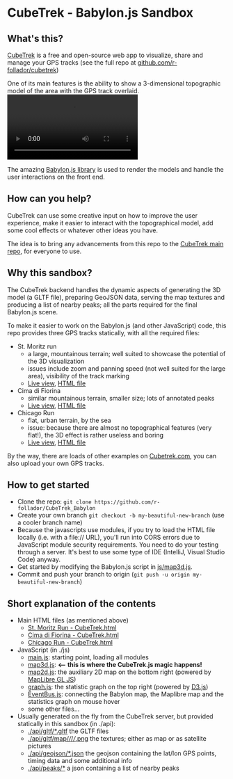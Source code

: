 # CubeTrek - Babylon.js Sandbox

## What's this?
[CubeTrek](https://cubetrek.com) is a free and open-source web app to visualize, share and manage your GPS tracks
(see the full repo at [github.com/r-follador/cubetrek](https://github.com/r-follador/CubeTrek))

One of its main features is the ability to show a 3-dimensional topographic model of the area with the GPS track overlaid.
<video src="https://github.com/r-follador/CubeTrek/assets/3812273/c2f175b4-dbcb-4ade-aca7-a2ffc3bb2c8b"></video>

The amazing [Babylon.js library](https://babylonjs.com/) is used to render the models and handle the user interactions
on the front end.

## How can you help?
CubeTrek can use some creative input on how to improve the user experience, make it easier to interact with the
topographical model, add some cool effects or whatever other ideas you have.

The idea is to bring any advancements from this repo to the [CubeTrek main repo](https://github.com/r-follador/CubeTrek),
for everyone to use.

## Why this sandbox?
The CubeTrek backend handles the dynamic aspects of generating the 3D model (a GLTF file), preparing
GeoJSON data, serving the map textures and producing a list of nearby peaks; all the parts required for the final
Babylon.js scene.

To make it easier to work on the Babylon.js (and other JavaScript) code, this repo provides three GPS tracks statically,
with all the required files:

- St. Moritz run
  - a large, mountainous terrain; well suited to showcase the potential of the 3D visualization
  - issues include zoom and panning speed (not well suited for the large area), visibility of the track marking
  - [Live view](https://cubetrek.com/view/6638), [HTML file](St.%20Moritz%20Run%20-%20CubeTrek.html)
- Cima di Fiorina
  - similar mountainous terrain, smaller size; lots of annotated peaks
  - [Live view](https://cubetrek.com/view/6338), [HTML file](Cima%20di%20Fiorina%20-%20CubeTrek.html)
- Chicago Run
  - flat, urban terrain, by the sea
  - issue: because there are almost no topographical features (very flat!), the 3D effect is rather useless and boring
  - [Live view](https://cubetrek.com/view/5876), [HTML file](Chicago%20Run%20-%20CubeTrek.html)

By the way, there are loads of other examples on [Cubetrek.com](https://cubetrek.com), you can also upload your own GPS
tracks.

## How to get started
- Clone the repo: `git clone https://github.com/r-follador/CubeTrek_Babylon`
- Create your own branch `git checkout -b my-beautiful-new-branch` (use a cooler branch name)
- Because the javascripts use modules, if you try to load the HTML file locally (i.e. with a file:// URL),
  you'll run into CORS errors due to JavaScript module security requirements. You need to do your testing through a server.
  It's best to use some type of IDE (IntelliJ, Visual Studio Code) anyway.
- Get started by modifying the Babylon.js script in [js/map3d.js](js/map3d.js).
- Commit and push your branch to origin (`git push -u origin my-beautiful-new-branch`)

## Short explanation of the contents
- Main HTML files (as mentioned above)
  - [St. Moritz Run - CubeTrek.html](St.%20Moritz%20Run%20-%20CubeTrek.html)
  - [Cima di Fiorina - CubeTrek.html](Cima%20di%20Fiorina%20-%20CubeTrek.html)
  - [Chicago Run - CubeTrek.html](Chicago%20Run%20-%20CubeTrek.html)
- JavaScript (in ./js)
  - [main.js](js/main.js): starting point, loading all modules
  - [map3d.js](js/map3d.js): **<-- this is where the CubeTrek.js magic happens!**
  - [map2d.js](js/map2d.js): the auxiliary 2D map on the bottom right (powered by [MapLibre GL JS](https://maplibre.org/))
  - [graph.js](js/graph.js): the statistic graph on the top right (powered by [D3.js](https://d3js.org/))
  - [EventBus.js](js/EventBus.js): connecting the Babylon map, the Maplibre map and the statistics graph on mouse hover
  - some other files...
- Usually generated on the fly from the CubeTrek server, but provided statically in this sandbox (in ./api):
  - [./api/gltf/*.gltf](api/gltf/5876.gltf) the GLTF files
  - [./api/gltf/map/*/*/*/*.png](api/gltf/map/satellite/13/4317/2896.png) the textures; either as map or as satellite pictures
  - [./api/geojson/*.json](api/geojson/5876.geojson) the geojson containing the lat/lon GPS points, timing data and some additional info
  - [./api/peaks/*](api/peaks/nbound=41.902277040963696&sbound=41.82045509614033&wbound=-87.626953125&ebound=-87.5830078125) a json containing a list of nearby peaks
